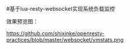 #基于lua-resty-websocket实现系统负载监控

效果预览图：

https://github.com/shixinke/openresty-practices/blob/master/websocket/vmstats.png
